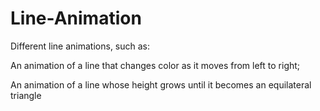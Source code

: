 # Line-Animation

Different line animations, such as:

An animation of a line that changes color as it moves from left to right;

An animation of a line whose height grows until it becomes an equilateral triangle
